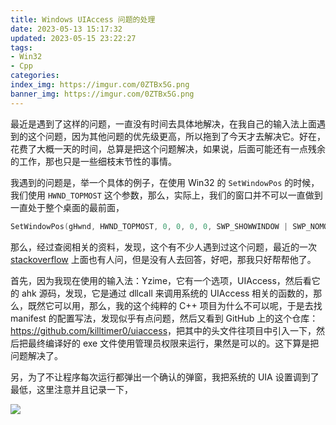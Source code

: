 ```yaml
---
title: Windows UIAccess 问题的处理
date: 2023-05-13 15:17:32
updated: 2023-05-15 23:22:27
tags:
- Win32
- Cpp
categories:
index_img: https://imgur.com/0ZTBx5G.png
banner_img: https://imgur.com/0ZTBx5G.png
---
```


最近是遇到了这样的问题，一直没有时间去具体地解决，在我自己的输入法上面遇到的这个问题，因为其他问题的优先级更高，所以拖到了今天才去解决它。好在，花费了大概一天的时间，总算是把这个问题解决，如果说，后面可能还有一点残余的工作，那也只是一些细枝末节性的事情。

我遇到的问题是，举一个具体的例子，在使用 Win32 的 `SetWindowPos` 的时候，我们使用 `HWND_TOPMOST` 这个参数，那么，实际上，我们的窗口并不可以一直做到一直处于整个桌面的最前面，

```cpp
SetWindowPos(gHwnd, HWND_TOPMOST, 0, 0, 0, 0, SWP_SHOWWINDOW | SWP_NOMOVE | SWP_NOSIZE | SWP_NOZORDER | SWP_NOACTIVATE);
```

那么，经过查阅相关的资料，发现，这个有不少人遇到过这个问题，最近的一次 [stackoverflow](https://stackoverflow.com/questions/71767438/keep-window-on-top-of-taskbar-on-windows-11) 上面也有人问，但是没有人去回答，好吧，那我只好帮帮他了。

首先，因为我现在使用的输入法：Yzime，它有一个选项，UIAccess，然后看它的 ahk 源码，发现，它是通过 dllcall 来调用系统的 UIAccess 相关的函数的，那么，既然它可以用，那么，我的这个纯粹的 C++ 项目为什么不可以呢，于是去找 manifest 的配置写法，发现似乎有点问题，然后又看到 GitHub 上的这个仓库：<https://github.com/killtimer0/uiaccess>，把其中的头文件往项目中引入一下，然后把最终编译好的 exe 文件使用管理员权限来运行，果然是可以的。这下算是把问题解决了。

另，为了不让程序每次运行都弹出一个确认的弹窗，我把系统的 UIA 设置调到了最低，这里注意并且记录一下，

![](https://i.imgur.com/sQPTwBC.png)

